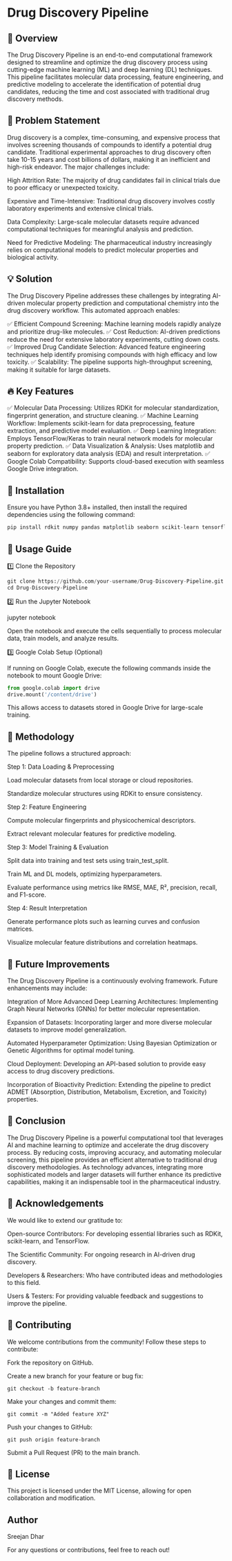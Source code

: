 # Drug Discovery Pipeline

## 📌 Overview

The Drug Discovery Pipeline is an end-to-end computational framework designed to streamline and optimize the drug discovery process using cutting-edge machine learning (ML) and deep learning (DL) techniques. This pipeline facilitates molecular data processing, feature engineering, and predictive modeling to accelerate the identification of potential drug candidates, reducing the time and cost associated with traditional drug discovery methods.

## 🏥 Problem Statement

Drug discovery is a complex, time-consuming, and expensive process that involves screening thousands of compounds to identify a potential drug candidate. Traditional experimental approaches to drug discovery often take 10-15 years and cost billions of dollars, making it an inefficient and high-risk endeavor. The major challenges include:

High Attrition Rate: The majority of drug candidates fail in clinical trials due to poor efficacy or unexpected toxicity.

Expensive and Time-Intensive: Traditional drug discovery involves costly laboratory experiments and extensive clinical trials.

Data Complexity: Large-scale molecular datasets require advanced computational techniques for meaningful analysis and prediction.

Need for Predictive Modeling: The pharmaceutical industry increasingly relies on computational models to predict molecular properties and biological activity.

## 💡 Solution

The Drug Discovery Pipeline addresses these challenges by integrating AI-driven molecular property prediction and computational chemistry into the drug discovery workflow. This automated approach enables:

✅ Efficient Compound Screening: Machine learning models rapidly analyze and prioritize drug-like molecules.
✅ Cost Reduction: AI-driven predictions reduce the need for extensive laboratory experiments, cutting down costs.
✅ Improved Drug Candidate Selection: Advanced feature engineering techniques help identify promising compounds with high efficacy and low toxicity.
✅ Scalability: The pipeline supports high-throughput screening, making it suitable for large datasets.

## 🔥 Key Features

✅ Molecular Data Processing: Utilizes RDKit for molecular standardization, fingerprint generation, and structure cleaning.
✅ Machine Learning Workflow: Implements scikit-learn for data preprocessing, feature extraction, and predictive model evaluation.
✅ Deep Learning Integration: Employs TensorFlow/Keras to train neural network models for molecular property prediction.
✅ Data Visualization & Analysis: Uses matplotlib and seaborn for exploratory data analysis (EDA) and result interpretation.
✅ Google Colab Compatibility: Supports cloud-based execution with seamless Google Drive integration.

## 🚀 Installation

Ensure you have Python 3.8+ installed, then install the required dependencies using the following command:

```python
pip install rdkit numpy pandas matplotlib seaborn scikit-learn tensorflow
```

## 🎯 Usage Guide

1️⃣ Clone the Repository

```python
git clone https://github.com/your-username/Drug-Discovery-Pipeline.git
cd Drug-Discovery-Pipeline
```

2️⃣ Run the Jupyter Notebook

jupyter notebook

Open the notebook and execute the cells sequentially to process molecular data, train models, and analyze results.

3️⃣ Google Colab Setup (Optional)

If running on Google Colab, execute the following commands inside the notebook to mount Google Drive:

```python
from google.colab import drive
drive.mount('/content/drive')
```

This allows access to datasets stored in Google Drive for large-scale training.

## 🔬 Methodology

The pipeline follows a structured approach:

Step 1: Data Loading & Preprocessing

Load molecular datasets from local storage or cloud repositories.

Standardize molecular structures using RDKit to ensure consistency.

Step 2: Feature Engineering

Compute molecular fingerprints and physicochemical descriptors.

Extract relevant molecular features for predictive modeling.

Step 3: Model Training & Evaluation

Split data into training and test sets using train_test_split.

Train ML and DL models, optimizing hyperparameters.

Evaluate performance using metrics like RMSE, MAE, R², precision, recall, and F1-score.

Step 4: Result Interpretation

Generate performance plots such as learning curves and confusion matrices.

Visualize molecular feature distributions and correlation heatmaps.

## 🔮 Future Improvements

The Drug Discovery Pipeline is a continuously evolving framework. Future enhancements may include:

Integration of More Advanced Deep Learning Architectures: Implementing Graph Neural Networks (GNNs) for better molecular representation.

Expansion of Datasets: Incorporating larger and more diverse molecular datasets to improve model generalization.

Automated Hyperparameter Optimization: Using Bayesian Optimization or Genetic Algorithms for optimal model tuning.

Cloud Deployment: Developing an API-based solution to provide easy access to drug discovery predictions.

Incorporation of Bioactivity Prediction: Extending the pipeline to predict ADMET (Absorption, Distribution, Metabolism, Excretion, and Toxicity) properties.

## 🎯 Conclusion

The Drug Discovery Pipeline is a powerful computational tool that leverages AI and machine learning to optimize and accelerate the drug discovery process. By reducing costs, improving accuracy, and automating molecular screening, this pipeline provides an efficient alternative to traditional drug discovery methodologies. As technology advances, integrating more sophisticated models and larger datasets will further enhance its predictive capabilities, making it an indispensable tool in the pharmaceutical industry.

## 🙏 Acknowledgements

We would like to extend our gratitude to:

Open-source Contributors: For developing essential libraries such as RDKit, scikit-learn, and TensorFlow.

The Scientific Community: For ongoing research in AI-driven drug discovery.

Developers & Researchers: Who have contributed ideas and methodologies to this field.

Users & Testers: For providing valuable feedback and suggestions to improve the pipeline.

## 🤝 Contributing

We welcome contributions from the community! Follow these steps to contribute:

Fork the repository on GitHub.

Create a new branch for your feature or bug fix:

```git checkout -b feature-branch```

Make your changes and commit them:

```git commit -m "Added feature XYZ"```

Push your changes to GitHub:

```git push origin feature-branch```

Submit a Pull Request (PR) to the main branch.

## 📜 License

This project is licensed under the MIT License, allowing for open collaboration and modification.

## Author
Sreejan Dhar

For any questions or contributions, feel free to reach out!
